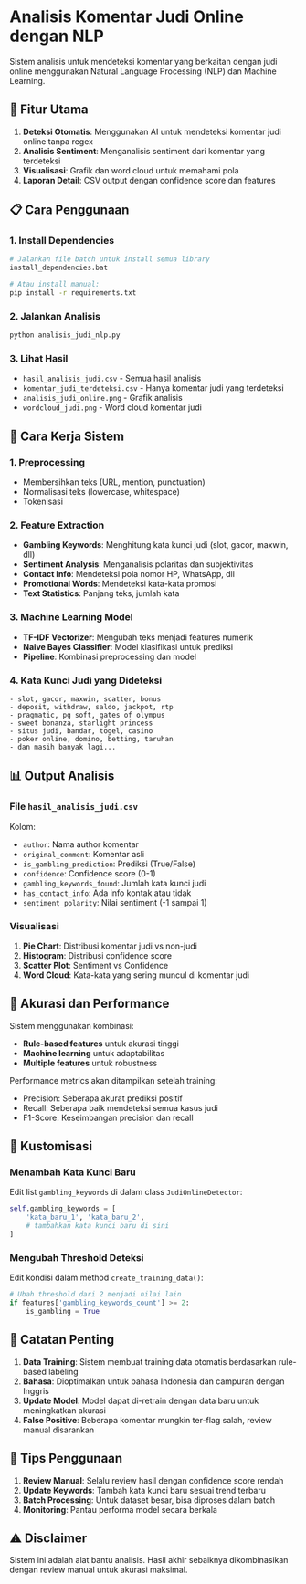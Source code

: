 # Analisis Komentar Judi Online dengan NLP

Sistem analisis untuk mendeteksi komentar yang berkaitan dengan judi online menggunakan Natural Language Processing (NLP) dan Machine Learning.

## 🎯 Fitur Utama

1. **Deteksi Otomatis**: Menggunakan AI untuk mendeteksi komentar judi online tanpa regex
2. **Analisis Sentiment**: Menganalisis sentiment dari komentar yang terdeteksi
3. **Visualisasi**: Grafik dan word cloud untuk memahami pola
4. **Laporan Detail**: CSV output dengan confidence score dan features

## 📋 Cara Penggunaan

### 1. Install Dependencies
```bash
# Jalankan file batch untuk install semua library
install_dependencies.bat

# Atau install manual:
pip install -r requirements.txt
```

### 2. Jalankan Analisis
```bash
python analisis_judi_nlp.py
```

### 3. Lihat Hasil
- `hasil_analisis_judi.csv` - Semua hasil analisis
- `komentar_judi_terdeteksi.csv` - Hanya komentar judi yang terdeteksi
- `analisis_judi_online.png` - Grafik analisis
- `wordcloud_judi.png` - Word cloud komentar judi

## 🤖 Cara Kerja Sistem

### 1. Preprocessing
- Membersihkan teks (URL, mention, punctuation)
- Normalisasi teks (lowercase, whitespace)
- Tokenisasi

### 2. Feature Extraction
- **Gambling Keywords**: Menghitung kata kunci judi (slot, gacor, maxwin, dll)
- **Sentiment Analysis**: Menganalisis polaritas dan subjektivitas
- **Contact Info**: Mendeteksi pola nomor HP, WhatsApp, dll
- **Promotional Words**: Mendeteksi kata-kata promosi
- **Text Statistics**: Panjang teks, jumlah kata

### 3. Machine Learning Model
- **TF-IDF Vectorizer**: Mengubah teks menjadi features numerik
- **Naive Bayes Classifier**: Model klasifikasi untuk prediksi
- **Pipeline**: Kombinasi preprocessing dan model

### 4. Kata Kunci Judi yang Dideteksi
```
- slot, gacor, maxwin, scatter, bonus
- deposit, withdraw, saldo, jackpot, rtp
- pragmatic, pg soft, gates of olympus
- sweet bonanza, starlight princess
- situs judi, bandar, togel, casino
- poker online, domino, betting, taruhan
- dan masih banyak lagi...
```

## 📊 Output Analisis

### File `hasil_analisis_judi.csv`
Kolom:
- `author`: Nama author komentar
- `original_comment`: Komentar asli
- `is_gambling_prediction`: Prediksi (True/False)
- `confidence`: Confidence score (0-1)
- `gambling_keywords_found`: Jumlah kata kunci judi
- `has_contact_info`: Ada info kontak atau tidak
- `sentiment_polarity`: Nilai sentiment (-1 sampai 1)

### Visualisasi
1. **Pie Chart**: Distribusi komentar judi vs non-judi
2. **Histogram**: Distribusi confidence score
3. **Scatter Plot**: Sentiment vs Confidence
4. **Word Cloud**: Kata-kata yang sering muncul di komentar judi

## 🎯 Akurasi dan Performance

Sistem menggunakan kombinasi:
- **Rule-based features** untuk akurasi tinggi
- **Machine learning** untuk adaptabilitas
- **Multiple features** untuk robustness

Performance metrics akan ditampilkan setelah training:
- Precision: Seberapa akurat prediksi positif
- Recall: Seberapa baik mendeteksi semua kasus judi
- F1-Score: Keseimbangan precision dan recall

## 🔧 Kustomisasi

### Menambah Kata Kunci Baru
Edit list `gambling_keywords` di dalam class `JudiOnlineDetector`:
```python
self.gambling_keywords = [
    'kata_baru_1', 'kata_baru_2', 
    # tambahkan kata kunci baru di sini
]
```

### Mengubah Threshold Deteksi
Edit kondisi dalam method `create_training_data()`:
```python
# Ubah threshold dari 2 menjadi nilai lain
if features['gambling_keywords_count'] >= 2:
    is_gambling = True
```

## 📝 Catatan Penting

1. **Data Training**: Sistem membuat training data otomatis berdasarkan rule-based labeling
2. **Bahasa**: Dioptimalkan untuk bahasa Indonesia dan campuran dengan Inggris
3. **Update Model**: Model dapat di-retrain dengan data baru untuk meningkatkan akurasi
4. **False Positive**: Beberapa komentar mungkin ter-flag salah, review manual disarankan

## 🚀 Tips Penggunaan

1. **Review Manual**: Selalu review hasil dengan confidence score rendah
2. **Update Keywords**: Tambah kata kunci baru sesuai trend terbaru
3. **Batch Processing**: Untuk dataset besar, bisa diproses dalam batch
4. **Monitoring**: Pantau performa model secara berkala

## ⚠️ Disclaimer

Sistem ini adalah alat bantu analisis. Hasil akhir sebaiknya dikombinasikan dengan review manual untuk akurasi maksimal.
